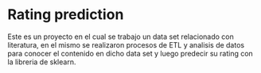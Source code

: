 # Rating prediction

Este es un proyecto en el cual se trabajo un data set relacionado con literatura,
en el mismo se realizaron procesos de ETL y analisis de datos para conocer el
contenido en dicho data set y luego predecir su rating con la libreria de sklearn.
